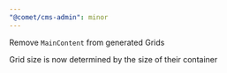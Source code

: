 ```yaml
---
"@comet/cms-admin": minor
---
```


Remove `MainContent` from generated Grids

Grid size is now determined by the size of their container
